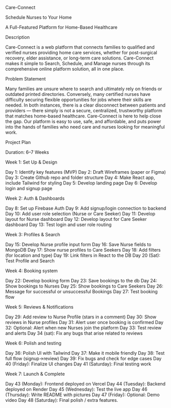 Care-Connect

Schedule Nurses to Your Home

A Full-Featured Platform for Home-Based Healthcare

Description

Care-Connect is a web platform that connects families to qualified and verified nurses providing home care services, whether for post-surgical recovery, elder assistance, or long-term care solutions. Care-Connect makes it simple to Search, Schedule, and Manage nurses through its comprehensive online platform solution, all in one place.

Problem Statement

Many families are unsure where to search and ultimately rely on friends or outdated printed directories. Conversely, many certified nurses have difficulty securing flexible opportunities for jobs where their skills are needed. In both instances, there is a clear disconnect between patients and providers — there simply is not a secure, centralized, trustworthy platform that matches home-based healthcare. Care-Connect is here to help close the gap. Our platform is easy to use, safe, and affordable, and puts power into the hands of families who need care and nurses looking for meaningful work.

Project Plan


Duration: 6–7 Weeks


Week 1: Set Up & Design

Day 1: Identify key features (MVP) 
Day 2: Draft Wireframes (paper or Figma) 
Day 3: Create Github repo and folder structure 
Day 4: Make React app, include Tailwind for styling 
Day 5: Develop landing page
Day 6: Develop login and signup page

Week 2: Auth & Dashboards 

Day 8: Set up Firebase Auth
Day 9: Add signup/login connection to backend
Day 10: Add user role selection (Nurse or Care Seeker)
Day 11: Develop layout for Nurse dashboard 
Day 12: Develop layout for Care Seeker dashboard
Day 13: Test login and user role routing

Week 3: Profiles & Search

Day 15: Develop Nurse profile input form
Day 16: Save Nurse fields to MongoDB
Day 17: Show nurse profiles to Care Seekers
Day 18: Add filters (for location and type)
Day 19: Link filters in React to the DB
Day 20 (Sat): Test Profile and Search

Week 4: Booking system

Day 22: Develop booking form
Day 23: Save bookings to the db
Day 24: Show bookings to Nurses 
Day 25: Show bookings to Care Seekers
Day 26: Message for successful or unsuccessful Bookings
Day 27: Test booking flow

Week 5: Reviews & Notifications

Day 29: Add review to Nurse Profile (stars in a comment)
Day 30: Show reviews in Nurse profiles 
Day 31: Alert user once booking is confirmed 
Day 32: Optional: Alert when new Nurses join the platform
Day 33: Test review and alerts
Day 34 (sat): Fix any bugs that arise related to reviews

Week 6: Polish and testing 

Day 36: Polish UI with Tailwind 
Day 37: Make it mobile friendly
Day 38: Test full flow (signup→review)
Day 39: Fix bugs and check for edge cases
Day 40 (Friday): Finalize UI changes
Day 41 (Saturday): Final testing work

Week 7: Launch & Complete

Day 43 (Monday): Frontend deployed on Vercel
Day 44 (Tuesday): Backend deployed on Render
Day 45 (Wednesday): Test the live app
Day 46 (Thursday): Write README with pictures
Day 47 (Friday): Optional: Demo video
Day 48 (Saturday): Final polish / extra features.
